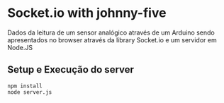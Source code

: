 # Socket.io with johnny-five

Dados da leitura de um sensor analógico através de um Arduino sendo apresentados no browser através da library Socket.io e um servidor em Node.JS 

## Setup e Execução do server

```
npm install
node server.js
```
